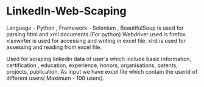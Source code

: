 # LinkedIn-Web-Scaping
Language - Python ,
Framework - Selenium ,
BeautifulSoup is used for parsing html and xml documents.(For python)
Webdriver used is firefox.
xlsxwirter is used for accessing and writing in excel file.
xlrd is used for assessing and reading from excel file.

Used for scraping linkedin data of user's which include basic information, certification , education, experience, honors, organisations, patents, projects, publication.
As input we have excel file which contain the userid of different users( Maximum - 100 users). 
